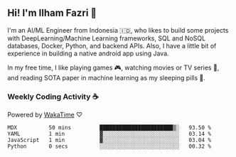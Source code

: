 ## Hi! I'm Ilham Fazri 👋

I'm an AI/ML Engineer from Indonesia 🇮🇩, who likes to build some projects with DeepLearning/Machine Learning frameworks, SQL and NoSQL databases, Docker, Python, and backend APIs. Also, I have a little bit of experience in building a native android app using Java.


In my free time, I like playing games 🎮, watching movies or TV series 🍿, and reading SOTA paper in machine learning as my sleeping pills 💊. 

### Weekly Coding Activity ☕
Powered by [WakaTime](https://wakatime.com/) ♡
<!--START_SECTION:waka-->

```text
MDX          50 mins         ███████████████████████▒░   93.50 %
YAML         1 min           ▓░░░░░░░░░░░░░░░░░░░░░░░░   03.14 %
JavaScript   1 min           ▓░░░░░░░░░░░░░░░░░░░░░░░░   03.04 %
Python       0 secs          ░░░░░░░░░░░░░░░░░░░░░░░░░   00.32 %
```

<!--END_SECTION:waka-->
